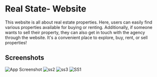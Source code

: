 
# Real State- Website

This website is all about real estate properties. Here, users can easily find various properties available for buying or renting. Additionally, if someone wants to sell their property, they can also get in touch with the agency through the website. It's a convenient place to explore, buy, rent, or sell properties!


## Screenshots

![App Screenshot]()
![ss2](https://github.com/5Asim/RealStateWebsite/assets/99310309/bdd4e2ac-3910-40bb-9629-9ef780778296)
![ss3](https://github.com/5Asim/RealStateWebsite/assets/99310309/4485d912-4669-44ba-8baa-17f4ce407887)
![SS1](https://github.com/5Asim/RealStateWebsite/assets/99310309/a45f54bf-3030-44e4-8ac0-2de4e6c02840)

